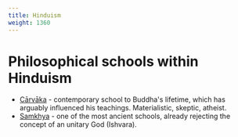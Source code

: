 ```yaml
---
title: Hinduism
weight: 1360
---
```


# Philosophical schools within Hinduism

+ [Cārvāka](http://en.wikipedia.org/wiki/C%C4%81rv%C4%81ka) - contemporary school to Buddha's lifetime, which has arguably influenced his teachings. Materialistic, skeptic, atheist.
+ [Samkhya](http://en.wikipedia.org/wiki/Samkhya) - one of the most ancient schools, already rejecting the concept of an unitary God (Ishvara).
